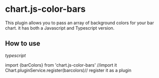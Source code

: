 # chart.js-color-bars

This plugin allows you to pass an array of background colors for your bar chart.
it has both a Javascript and Typescript version.


## How to use

*typescript*


import {barColors} from 'chart.js-color-bars' //import it
Chart.pluginService.register(barcolors)// register it as a plugin

